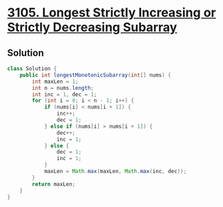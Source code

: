 # [3105. Longest Strictly Increasing or Strictly Decreasing Subarray](https://leetcode.com/problems/longest-strictly-increasing-or-strictly-decreasing-subarray/)

## Solution
```java
class Solution {
    public int longestMonotonicSubarray(int[] nums) {
        int maxLen = 1;
        int n = nums.length;
        int inc = 1, dec = 1;
        for (int i = 0; i < n - 1; i++) {
            if (nums[i] < nums[i + 1]) {
                inc++;
                dec = 1; 
            } else if (nums[i] > nums[i + 1]) {
                dec++;
                inc = 1; 
            } else {
                dec = 1; 
                inc = 1; 
            }
            maxLen = Math.max(maxLen, Math.max(inc, dec));
        }
        return maxLen;
    }
}
```
